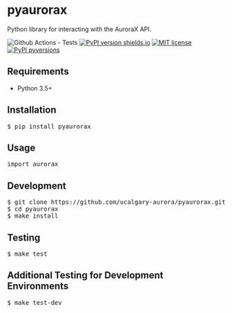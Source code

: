 # pyaurorax
Python library for interacting with the AuroraX API.

![Github Actions - Tests](https://github.com/ucalgary-aurora/pyaurorax/workflows/tests/badge.svg)
[![PyPI version shields.io](https://img.shields.io/pypi/v/pyaurorax.svg)](https://pypi.python.org/pypi/pyaurorax/)
[![MIT license](https://img.shields.io/badge/License-MIT-blue.svg)](https://lbesson.mit-license.org/)
[![PyPI pyversions](https://img.shields.io/pypi/pyversions/pyaurorax.svg)](https://pypi.python.org/pypi/pyaurorax/)

## Requirements
- Python 3.5+

## Installation
<pre>$ pip install pyaurorax</pre>

## Usage
<pre>import aurorax</pre>

## Development
<pre>$ git clone https://github.com/ucalgary-aurora/pyaurorax.git
$ cd pyaurorax
$ make install</pre>

## Testing
<pre>$ make test</pre>

## Additional Testing for Development Environments
<pre>$ make test-dev</pre>
